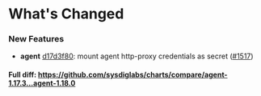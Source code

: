 # What's Changed

### New Features
- **agent** [d17d3f80](https://github.com/sysdiglabs/charts/commit/d17d3f8030c6c2c50d659b6714439f49e68f1d85): mount agent http-proxy credentials as secret ([#1517](https://github.com/sysdiglabs/charts/issues/1517))
#### Full diff: https://github.com/sysdiglabs/charts/compare/agent-1.17.3...agent-1.18.0
